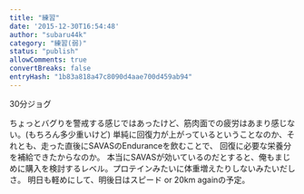 ```yaml
---
title: "練習"
date: '2015-12-30T16:54:48'
author: "subaru44k"
category: "練習(弱)"
status: "publish"
allowComments: true
convertBreaks: false
entryHash: "1b83a818a47c8090d4aae700d459ab94"
---
```

30分ジョグ

ちょっとバグりを警戒する感じではあったけど、筋肉面での疲労はあまり感じない。(もちろん多少重いけど)
単純に回復力が上がっているということなのか、それとも、走った直後にSAVASのEnduranceを飲むことで、
回復に必要な栄養分を補給できたからなのか。
本当にSAVASが効いているのだとすると、俺もまじめに購入を検討するレベル。プロテインみたいに体重増えたりしないみたいだしさ。
明日も軽めにして、明後日はスピード or 20km againの予定。
